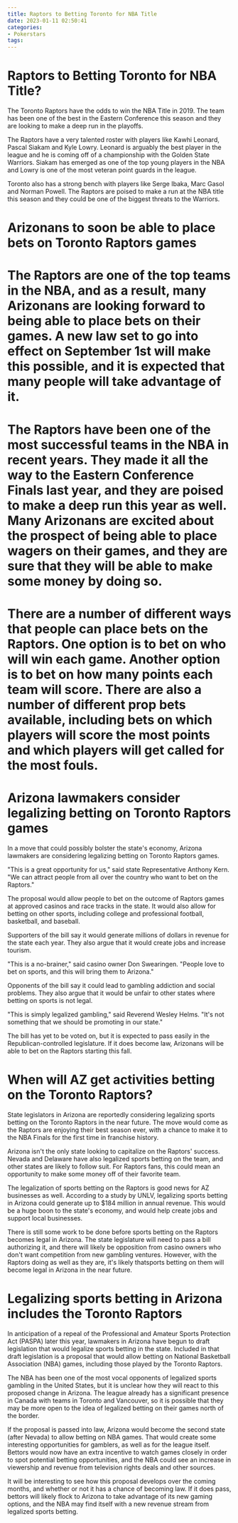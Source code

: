 ```yaml
---
title: Raptors to Betting Toronto for NBA Title
date: 2023-01-11 02:50:41
categories:
- Pokerstars
tags:
---
```



#  Raptors to Betting Toronto for NBA Title?

The Toronto Raptors have the odds to win the NBA Title in 2019. The team has been one of the best in the Eastern Conference this season and they are looking to make a deep run in the playoffs.

The Raptors have a very talented roster with players like Kawhi Leonard, Pascal Siakam and Kyle Lowry. Leonard is arguably the best player in the league and he is coming off of a championship with the Golden State Warriors. Siakam has emerged as one of the top young players in the NBA and Lowry is one of the most veteran point guards in the league.

Toronto also has a strong bench with players like Serge Ibaka, Marc Gasol and Norman Powell. The Raptors are poised to make a run at the NBA title this season and they could be one of the biggest threats to the Warriors.

#  Arizonans to soon be able to place bets on Toronto Raptors games

#

# The Raptors are one of the top teams in the NBA, and as a result, many Arizonans are looking forward to being able to place bets on their games. A new law set to go into effect on September 1st will make this possible, and it is expected that many people will take advantage of it.

#

# The Raptors have been one of the most successful teams in the NBA in recent years. They made it all the way to the Eastern Conference Finals last year, and they are poised to make a deep run this year as well. Many Arizonans are excited about the prospect of being able to place wagers on their games, and they are sure that they will be able to make some money by doing so.

#

# There are a number of different ways that people can place bets on the Raptors. One option is to bet on who will win each game. Another option is to bet on how many points each team will score. There are also a number of different prop bets available, including bets on which players will score the most points and which players will get called for the most fouls.

#  Arizona lawmakers consider legalizing betting on Toronto Raptors games

In a move that could possibly bolster the state's economy, Arizona lawmakers are considering legalizing betting on Toronto Raptors games.

"This is a great opportunity for us," said state Representative Anthony Kern. "We can attract people from all over the country who want to bet on the Raptors."

The proposal would allow people to bet on the outcome of Raptors games at approved casinos and race tracks in the state. It would also allow for betting on other sports, including college and professional football, basketball, and baseball.

Supporters of the bill say it would generate millions of dollars in revenue for the state each year. They also argue that it would create jobs and increase tourism.

"This is a no-brainer," said casino owner Don Swearingen. "People love to bet on sports, and this will bring them to Arizona."

Opponents of the bill say it could lead to gambling addiction and social problems. They also argue that it would be unfair to other states where betting on sports is not legal.

"This is simply legalized gambling," said Reverend Wesley Helms. "It's not something that we should be promoting in our state."

The bill has yet to be voted on, but it is expected to pass easily in the Republican-controlled legislature. If it does become law, Arizonans will be able to bet on the Raptors starting this fall.

#  When will AZ get activities betting on the Toronto Raptors?

State legislators in Arizona are reportedly considering legalizing sports betting on the Toronto Raptors in the near future. The move would come as the Raptors are enjoying their best season ever, with a chance to make it to the NBA Finals for the first time in franchise history.

Arizona isn't the only state looking to capitalize on the Raptors' success. Nevada and Delaware have also legalized sports betting on the team, and other states are likely to follow suit. For Raptors fans, this could mean an opportunity to make some money off of their favorite team.

The legalization of sports betting on the Raptors is good news for AZ businesses as well. According to a study by UNLV, legalizing sports betting in Arizona could generate up to $184 million in annual revenue. This would be a huge boon to the state's economy, and would help create jobs and support local businesses.

There is still some work to be done before sports betting on the Raptors becomes legal in Arizona. The state legislature will need to pass a bill authorizing it, and there will likely be opposition from casino owners who don't want competition from new gambling ventures. However, with the Raptors doing as well as they are, it's likely thatsports betting on them will become legal in Arizona in the near future.

#  Legalizing sports betting in Arizona includes the Toronto Raptors

In anticipation of a repeal of the Professional and Amateur Sports Protection Act (PASPA) later this year, lawmakers in Arizona have begun to draft legislation that would legalize sports betting in the state. Included in that draft legislation is a proposal that would allow betting on National Basketball Association (NBA) games, including those played by the Toronto Raptors.

The NBA has been one of the most vocal opponents of legalized sports gambling in the United States, but it is unclear how they will react to this proposed change in Arizona. The league already has a significant presence in Canada with teams in Toronto and Vancouver, so it is possible that they may be more open to the idea of legalized betting on their games north of the border.

If the proposal is passed into law, Arizona would become the second state (after Nevada) to allow betting on NBA games. That would create some interesting opportunities for gamblers, as well as for the league itself. Bettors would now have an extra incentive to watch games closely in order to spot potential betting opportunities, and the NBA could see an increase in viewership and revenue from television rights deals and other sources.

It will be interesting to see how this proposal develops over the coming months, and whether or not it has a chance of becoming law. If it does pass, bettors will likely flock to Arizona to take advantage of its new gaming options, and the NBA may find itself with a new revenue stream from legalized sports betting.